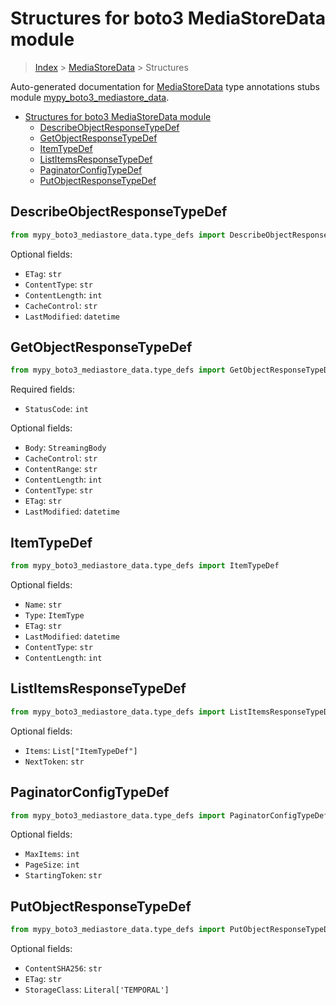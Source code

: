 # Structures for boto3 MediaStoreData module

> [Index](../README.md) > [MediaStoreData](./README.md) > Structures

Auto-generated documentation for [MediaStoreData](https://boto3.amazonaws.com/v1/documentation/api/latest/reference/services/mediastore-data.html#MediaStoreData)
type annotations stubs module [mypy_boto3_mediastore_data](https://pypi.org/project/mypy-boto3-mediastore-data/).

- [Structures for boto3 MediaStoreData module](#structures-for-boto3-mediastoredata-module)
  - [DescribeObjectResponseTypeDef](#describeobjectresponsetypedef)
  - [GetObjectResponseTypeDef](#getobjectresponsetypedef)
  - [ItemTypeDef](#itemtypedef)
  - [ListItemsResponseTypeDef](#listitemsresponsetypedef)
  - [PaginatorConfigTypeDef](#paginatorconfigtypedef)
  - [PutObjectResponseTypeDef](#putobjectresponsetypedef)

## DescribeObjectResponseTypeDef

```python
from mypy_boto3_mediastore_data.type_defs import DescribeObjectResponseTypeDef
```




Optional fields:
- `ETag`: `str`
- `ContentType`: `str`
- `ContentLength`: `int`
- `CacheControl`: `str`
- `LastModified`: `datetime`


## GetObjectResponseTypeDef

```python
from mypy_boto3_mediastore_data.type_defs import GetObjectResponseTypeDef
```


Required fields:
- `StatusCode`: `int`



Optional fields:
- `Body`: `StreamingBody`
- `CacheControl`: `str`
- `ContentRange`: `str`
- `ContentLength`: `int`
- `ContentType`: `str`
- `ETag`: `str`
- `LastModified`: `datetime`


## ItemTypeDef

```python
from mypy_boto3_mediastore_data.type_defs import ItemTypeDef
```




Optional fields:
- `Name`: `str`
- `Type`: `ItemType`
- `ETag`: `str`
- `LastModified`: `datetime`
- `ContentType`: `str`
- `ContentLength`: `int`


## ListItemsResponseTypeDef

```python
from mypy_boto3_mediastore_data.type_defs import ListItemsResponseTypeDef
```




Optional fields:
- `Items`: `List["ItemTypeDef"]`
- `NextToken`: `str`


## PaginatorConfigTypeDef

```python
from mypy_boto3_mediastore_data.type_defs import PaginatorConfigTypeDef
```




Optional fields:
- `MaxItems`: `int`
- `PageSize`: `int`
- `StartingToken`: `str`


## PutObjectResponseTypeDef

```python
from mypy_boto3_mediastore_data.type_defs import PutObjectResponseTypeDef
```




Optional fields:
- `ContentSHA256`: `str`
- `ETag`: `str`
- `StorageClass`: `Literal['TEMPORAL']`

